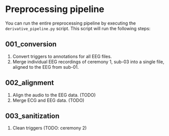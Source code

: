 # Preprocessing pipeline
You can run the entire preprocessing pipeline by executing the `derivative_pipeline.py` script. This script will run the following steps:

<!-- DERIVATIVE_STEPS_AUTOGENERATE_START -->

## 001_conversion
1. Convert triggers to annotations for all EEG files.
2. Merge individual EEG recordings of ceremony 1, sub-03 into a single file, aligned to the EEG from sub-01.
## 002_alignment
1. Align the audio to the EEG data. (TODO)
2. Merge ECG and EEG data. (TODO)
## 003_sanitization
1. Clean triggers (TODO: ceremony 2)

<!-- DERIVATIVE_STEPS_AUTOGENERATE_END -->